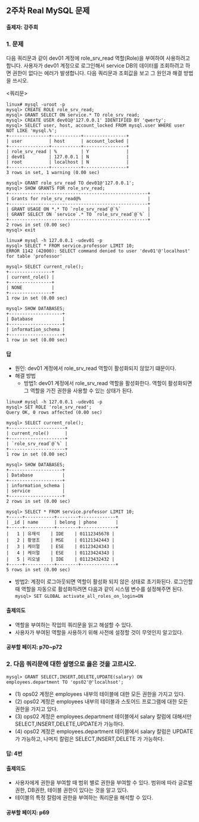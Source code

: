 ## 2주차 Real MySQL 문제
#### 출제자: 강주희

### 1. 문제
다음 쿼리문과 같이 dev01 계정에 role_srv_read 역할(Role)을 부여하여 사용하려고 합니다. 
사용자가 dev01 계정으로 로그인해서 service DB의 데이터를 조회하려고 하면 권한이 없다는 에러가 발생합니다.
다음 쿼리문과 조회값을 보고 그 원인과 해결 방법을 쓰시오.

<쿼리문>
```
linux# mysql -uroot -p
mysql> CREATE ROLE role_srv_read;
mysql> GRANT SELECT ON service.* TO role_srv_read;
mysql> CREATE USER dev01@'127.0.0.1' IDENTIFIED BY 'qwerty';
mysql> SELECT user, host, account_locked FROM mysql.user WHERE user NOT LIKE 'mysql.%';
+---------------+-----------+----------------+
| user          | host      | account_locked |
+---------------+-----------+----------------+
| role_srv_read | %         | Y              |
| dev01         | 127.0.0.1 | N              |
| root          | localhost | N              |
+---------------+-----------+----------------+
3 rows in set, 1 warning (0.00 sec)

mysql> GRANT role_srv_read TO dev01@'127.0.0.1';
mysql> SHOW GRANTS FOR role_srv_read;
+----------------------------------------------------+
| Grants for role_srv_read@%                         |
+----------------------------------------------------+
| GRANT USAGE ON *.* TO `role_srv_read`@`%`          |
| GRANT SELECT ON `service`.* TO `role_srv_read`@`%` |
+----------------------------------------------------+
2 rows in set (0.00 sec)
mysql> exit

linux# mysql -h 127.0.0.1 -udev01 -p
mysql> SELECT * FROM service.professor LIMIT 10;
ERROR 1142 (42000): SELECT command denied to user 'dev01'@'localhost' for table 'professor'

mysql> SELECT current_role();
+----------------+
| current_role() |
+----------------+
| NONE           |
+----------------+
1 row in set (0.00 sec)

mysql> SHOW DATABASES;
+--------------------+
| Database           |
+--------------------+
| information_schema |
+--------------------+
1 row in set (0.00 sec)
```

#### 답
- 원인: dev01 계정에서 role_srv_read 역할이 활성화되지 않았기 떄문이다.
- 해결 방법
  - 방법1:
dev01 계정에서 role_srv_read 역할을 활성화한다. 역할이 활성화되면 그 역할을 가진 권한을 사용할 수 있는 상태가 된다. 
```
linux# mysql -h 127.0.0.1 -udev01 -p
mysql> SET ROLE 'role_srv_read';
Query OK, 0 rows affected (0.00 sec)

mysql> SELECT current_role();
+---------------------+
| current_role()      |
+---------------------+
| `role_srv_read`@`%` |
+---------------------+
1 row in set (0.00 sec)

mysql> SHOW DATABASES;
+--------------------+
| Database           |
+--------------------+
| information_schema |
| service            |
+--------------------+
2 rows in set (0.00 sec)

mysql> SELECT * FROM service.professor LIMIT 10;
+-----+-----------+--------+-------------+
| _id | name      | belong | phone       |
+-----+-----------+--------+-------------+
|   1 | 유재석    | IDE    | 01112345678 |
|   2 | 황영조    | MSE    | 01121342443 |
|   3 | 케이멀    | ESE    | 01123424343 |
|   4 | 케이멀    | ESE    | 01123424343 |
|   5 | 리오넬    | IDE    | 01123432432 |
+-----+-----------+--------+-------------+
5 rows in set (0.00 sec)
```

  - 방법2: 계정이 로그아웃되면 역할이 활성화 되지 않은 상태로 초기화된다. 로그인할 때 역할을 자동으로 활성화하려면 다음과 같이 시스템 변수를 설정해주면 된다.
`mysql> SET GLOBAL activate_all_roles_on_login=ON`

#### 출제의도
- 역할을 부여하는 작업의 쿼리문을 읽고 해설할 수 있다.
- 사용자가 부여된 역할을 사용하기 위해 사전에 설정할 것이 무엇인지 알고있다.

#### 공부할 페이지: p70~p72


### 2. 다음 쿼리문에 대한 설명으로 옳은 것을 고르시오.
```
mysql> GRANT SELECT,INSERT,DELETE,UPDATE(salary) ON employees.department TO 'ops02'@'localhsot';
```
- (1) ops02 계정은 employees 내부의 테이블에 대한 모든 권한을 가지고 있다.
- (2) ops02 계정은 employees 내부의 테이블과 스토어드 프로그램에 대한 모든 권한을 가지고 있다.
- (3) ops02 계정은 employees.department 테이블에서 salary 칼럼에 대해서만 SELECT,INSERT,DELETE,UPDATE가 가능하다.
- (4) ops02 계정은 employees.department 테이블에서 salary 칼럼은 UPDATE가 가능하고, 나머지 칼럼은 SELECT,INSERT,DELETE 가 가능하다.

#### 답: 4번

#### 출제의도
- 사용자에게 권한을 부여할 때 범위 별로 권한을 부여할 수 있다. 범위에 따라 글로벌 권한, DB권한, 테이블 권한이 있다는 것을 알고 있다.
- 테이블의 특정 칼럼에 권한을 부여하는 쿼리문을 해석할 수 있다.

#### 공부할 페이지: p69
